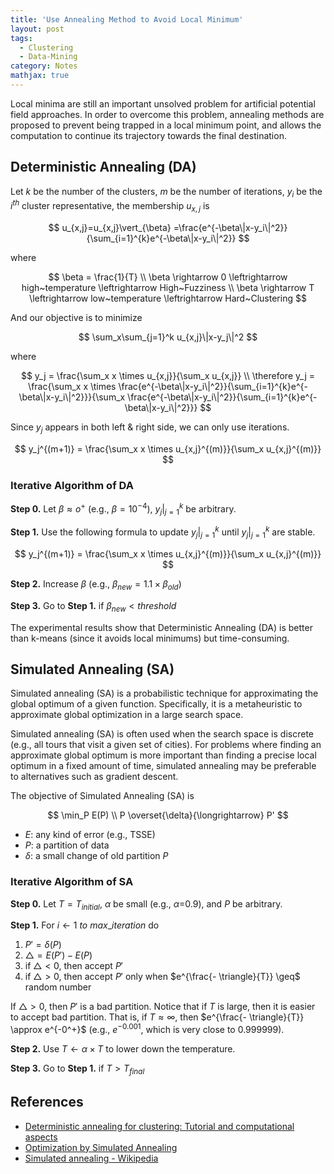 ```yaml
---
title: 'Use Annealing Method to Avoid Local Minimum'
layout: post
tags:
  - Clustering
  - Data-Mining
category: Notes
mathjax: true
---
```


Local minima are still an important unsolved problem for artificial potential field approaches.   In order to overcome this problem, annealing methods are proposed to prevent being trapped in a local minimum point, and allows the computation to continue its trajectory towards the final destination.

<!--more-->

## Deterministic Annealing (DA)

Let $k$ be the number of the clusters, $m$ be the number of iterations, $y_i$ be the $i^{th}$ cluster representative, the membership $u_{x,j}$ is

$$
u_{x,j}=u_{x,j}\vert_{\beta}
=\frac{e^{-\beta\|x-y_i\|^2}}{\sum_{i=1}^{k}e^{-\beta\|x-y_i\|^2}}
$$

where

$$
\beta = \frac{1}{T}
\\
\beta \rightarrow 0 \leftrightarrow high~temperature \leftrightarrow High~Fuzziness
\\
\beta \rightarrow T \leftrightarrow low~temperature \leftrightarrow Hard~Clustering
$$

And our objective is to minimize

$$
\sum_x\sum_{j=1}^k u_{x,j}\|x-y_j\|^2
$$

where

$$
y_j = \frac{\sum_x x \times u_{x,j}}{\sum_x u_{x,j}}
\\
\therefore y_j =  \frac{\sum_x x \times \frac{e^{-\beta\|x-y_i\|^2}}{\sum_{i=1}^{k}e^{-\beta\|x-y_i\|^2}}}{\sum_x \frac{e^{-\beta\|x-y_i\|^2}}{\sum_{i=1}^{k}e^{-\beta\|x-y_i\|^2}}}
$$


Since $y_j$ appears in both left & right side, we can only use iterations.


$$
y_j^{(m+1)} = \frac{\sum_x x \times u_{x,j}^{(m)}}{\sum_x u_{x,j}^{(m)}}
$$

### Iterative Algorithm of DA

**Step 0.** Let $\beta \approx o^+$ (e.g., $\beta = 10^{-4}$), $y_j\vert_{j=1}^k$ be arbitrary.

**Step 1.** Use the following formula to update $y_j\vert_{j=1}^k$ until $y_j\vert_{j=1}^k$ are stable.

$$
y_j^{(m+1)} = \frac{\sum_x x \times u_{x,j}^{(m)}}{\sum_x u_{x,j}^{(m)}}
$$

**Step 2.** Increase $\beta$ (e.g., $\beta_{new} = 1.1 \times \beta_{old}$)

**Step 3.** Go to **Step 1.** if $\beta_{new} < threshold$

The experimental results show that Deterministic Annealing (DA) is better than k-means (since it avoids local minimums) but time-consuming.

## Simulated Annealing (SA)

Simulated annealing (SA) is a probabilistic technique for approximating the global optimum of a given function.   Specifically, it is a metaheuristic to approximate global optimization in a large search space. 

Simulated annealing (SA) is often used when the search space is discrete (e.g., all tours that visit a given set of cities).   For problems where finding an approximate global optimum is more important than finding a precise local optimum in a fixed amount of time, simulated annealing may be preferable to alternatives such as gradient descent.

The objective of Simulated Annealing (SA) is 

$$
\min_P E(P)
\\
P \overset{\delta}{\longrightarrow} P'
$$

- $E$: any kind of error (e.g., TSSE)
- $P$: a partition of data
- $\delta$: a small change of old partition $P$

### Iterative Algorithm of SA

**Step 0.** Let $T = T_{initial}$, $\alpha$ be small (e.g., $\alpha$=0.9), and $P$ be arbitrary.

**Step 1.** For $i \leftarrow 1~to~max\_iteration$ do

1. $P' = \delta(P)$
2. $\triangle = E(P')-E(P)$
3. if $\triangle<0$, then accept $P'$
4. if $\triangle>0$, then accept $P'$ only when $e^{\frac{- \triangle}{T}} \geq$ random number

If $\triangle>0$, then $P'$ is a bad partition.   Notice that if $T$ is large, then it is easier to accept bad partition.   That is, if $T \approx \infty$, then $e^{\frac{- \triangle}{T}} \approx e^{-0^+}$ (e.g., $e^{-0.001}$, which is very close to 0.999999).

**Step 2.** Use $T \leftarrow \alpha \times T$ to lower down the temperature.

**Step 3.** Go to **Step 1.** if $T > T_{final}$


## References

- [Deterministic annealing for clustering: Tutorial and computational aspects](http://ieeexplore.ieee.org/document/7171176/)
- [Optimization by Simulated Annealing](http://science.sciencemag.org/content/220/4598/671)
- [Simulated annealing - Wikipedia](https://en.wikipedia.org/wiki/Simulated_annealing)